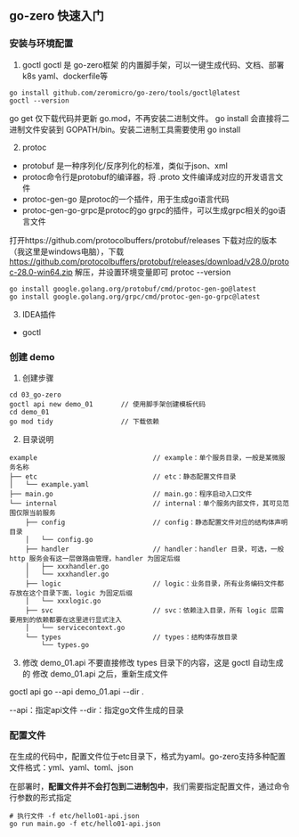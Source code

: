 ## go-zero 快速入门

### 安装与环境配置
1. goctl
goctl 是 go-zero框架 的内置脚手架，可以一键生成代码、文档、部署k8s yaml、dockerfile等
```
go install github.com/zeromicro/go-zero/tools/goctl@latest
goctl --version
```
go get 仅下载代码并更新 go.mod，不再安装二进制文件。
go install 会直接将二进制文件安装到 GOPATH/bin。安装二进制工具需要使用 go install

2. protoc
- protobuf 是一种序列化/反序列化的标准，类似于json、xml
- protoc命令行是protobuf的编译器，将 .proto 文件编译成对应的开发语言文件
- protoc-gen-go 是protoc的一个插件，用于生成go语言代码
- protoc-gen-go-grpc是protoc的go grpc的插件，可以生成grpc相关的go语言文件

打开https://github.com/protocolbuffers/protobuf/releases
下载对应的版本（我这里是windows电脑），下载 https://github.com/protocolbuffers/protobuf/releases/download/v28.0/protoc-28.0-win64.zip
解压，并设置环境变量即可  protoc --version

```
go install google.golang.org/protobuf/cmd/protoc-gen-go@latest
go install google.golang.org/grpc/cmd/protoc-gen-go-grpc@latest
```

3. IDEA插件
- goctl


### 创建 demo
1. 创建步骤
```
cd 03_go-zero               
goctl api new demo_01       // 使用脚手架创建模板代码
cd demo_01
go mod tidy                 // 下载依赖
```

2. 目录说明
```
example                             // example：单个服务目录，一般是某微服务名称
├── etc                             // etc：静态配置文件目录
│   └── example.yaml
├── main.go                         // main.go：程序启动入口文件
└── internal                        // internal：单个服务内部文件，其可见范围仅限当前服务
    ├── config                      // config：静态配置文件对应的结构体声明目录
    │   └── config.go
    ├── handler                     // handler：handler 目录，可选，一般 http 服务会有这一层做路由管理，handler 为固定后缀
    │   ├── xxxhandler.go
    │   └── xxxhandler.go
    ├── logic                       // logic：业务目录，所有业务编码文件都存放在这个目录下面，logic 为固定后缀
    │   └── xxxlogic.go
    ├── svc                         // svc：依赖注入目录，所有 logic 层需要用到的依赖都要在这里进行显式注入
    │   └── servicecontext.go
    └── types                       // types：结构体存放目录
        └── types.go
```

3. 修改 demo_01.api
不要直接修改 types 目录下的内容，这是 goctl 自动生成的
修改 demo_01.api 之后，重新生成文件

goctl api go --api demo_01.api --dir .

--api：指定api文件
--dir：指定go文件生成的目录


### 配置文件
在生成的代码中，配置文件位于etc目录下，格式为yaml。go-zero支持多种配置文件格式：yml、yaml、toml、json


在部署时，**配置文件并不会打包到二进制包中**，我们需要指定配置文件，通过命令行参数的形式指定
```
# 执行文件 -f etc/hello01-api.json
go run main.go -f etc/hello01-api.json
```